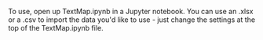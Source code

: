 To use, open up TextMap.ipynb in a Jupyter notebook. You can use an .xlsx or a .csv to import the data you'd like to use - just change the settings at the top of the TextMap.ipynb file.
